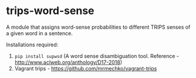 # trips-word-sense
A module that assigns word-sense probabilities to different TRIPS senses of a given word in a sentence. 

Installations required:
1. `pip install supwsd` (A word sense disambiguation tool. Reference - http://www.aclweb.org/anthology/D17-2018)
2. Vagrant trips - https://github.com/mrmechko/vagrant-trips
